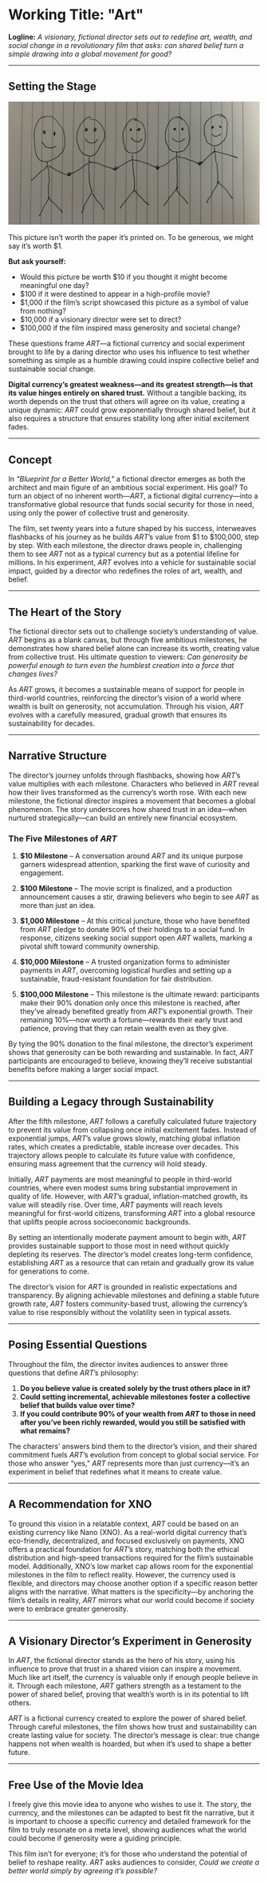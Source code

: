 # Working Title: "Art"

**Logline:** _A visionary, fictional director sets out to redefine art, wealth, and social change in a revolutionary film that asks: can shared belief turn a simple drawing into a global movement for good?_

---

## Setting the Stage

![image](./art.jpeg)

This picture isn’t worth the paper it’s printed on. To be generous, we might say it’s worth $1.

**But ask yourself:**

- Would this picture be worth $10 if you thought it might become meaningful one day?
- $100 if it were destined to appear in a high-profile movie?
- $1,000 if the film’s script showcased this picture as a symbol of value from nothing?
- $10,000 if a visionary director were set to direct?
- $100,000 if the film inspired mass generosity and societal change?

These questions frame _ART_—a fictional currency and social experiment brought to life by a daring director who uses his influence to test whether something as simple as a humble drawing could inspire collective belief and sustainable social change.

**Digital currency’s greatest weakness—and its greatest strength—is that its value hinges entirely on shared trust.** Without a tangible backing, its worth depends on the trust that others will agree on its value, creating a unique dynamic: _ART_ could grow exponentially through shared belief, but it also requires a structure that ensures stability long after initial excitement fades.

---

## Concept

In _"Blueprint for a Better World,"_ a fictional director emerges as both the architect and main figure of an ambitious social experiment. His goal? To turn an object of no inherent worth—_ART_, a fictional digital currency—into a transformative global resource that funds social security for those in need, using only the power of collective trust and generosity.

The film, set twenty years into a future shaped by his success, interweaves flashbacks of his journey as he builds _ART_’s value from $1 to $100,000, step by step. With each milestone, the director draws people in, challenging them to see _ART_ not as a typical currency but as a potential lifeline for millions. In his experiment, _ART_ evolves into a vehicle for sustainable social impact, guided by a director who redefines the roles of art, wealth, and belief.

---

## The Heart of the Story

The fictional director sets out to challenge society’s understanding of value. _ART_ begins as a blank canvas, but through five ambitious milestones, he demonstrates how shared belief alone can increase its worth, creating value from collective trust. His ultimate question to viewers: _Can generosity be powerful enough to turn even the humblest creation into a force that changes lives?_

As _ART_ grows, it becomes a sustainable means of support for people in third-world countries, reinforcing the director’s vision of a world where wealth is built on generosity, not accumulation. Through his vision, _ART_ evolves with a carefully measured, gradual growth that ensures its sustainability for decades.

---

## Narrative Structure

The director’s journey unfolds through flashbacks, showing how _ART_’s value multiplies with each milestone. Characters who believed in _ART_ reveal how their lives transformed as the currency’s worth rose. With each new milestone, the fictional director inspires a movement that becomes a global phenomenon. The story underscores how shared trust in an idea—when nurtured strategically—can build an entirely new financial ecosystem.

### The Five Milestones of _ART_

1. **$10 Milestone** – A conversation around _ART_ and its unique purpose garners widespread attention, sparking the first wave of curiosity and engagement.

2. **$100 Milestone** – The movie script is finalized, and a production announcement causes a stir, drawing believers who begin to see _ART_ as more than just an idea.

3. **$1,000 Milestone** – At this critical juncture, those who have benefited from _ART_ pledge to donate 90% of their holdings to a social fund. In response, citizens seeking social support open _ART_ wallets, marking a pivotal shift toward community ownership.

4. **$10,000 Milestone** – A trusted organization forms to administer payments in _ART_, overcoming logistical hurdles and setting up a sustainable, fraud-resistant foundation for fair distribution.

5. **$100,000 Milestone** – This milestone is the ultimate reward: participants make their 90% donation only once this milestone is reached, after they’ve already benefited greatly from _ART_’s exponential growth. Their remaining 10%—now worth a fortune—rewards their early trust and patience, proving that they can retain wealth even as they give.

By tying the 90% donation to the final milestone, the director’s experiment shows that generosity can be both rewarding and sustainable. In fact, _ART_ participants are encouraged to believe, knowing they’ll receive substantial benefits before making a larger social impact.

---

## Building a Legacy through Sustainability

After the fifth milestone, _ART_ follows a carefully calculated future trajectory to prevent its value from collapsing once initial excitement fades. Instead of exponential jumps, _ART_’s value grows slowly, matching global inflation rates, which creates a predictable, stable increase over decades. This trajectory allows people to calculate its future value with confidence, ensuring mass agreement that the currency will hold steady.

Initially, _ART_ payments are most meaningful to people in third-world countries, where even modest sums bring substantial improvement in quality of life. However, with _ART_’s gradual, inflation-matched growth, its value will steadily rise. Over time, _ART_ payments will reach levels meaningful for first-world citizens, transforming _ART_ into a global resource that uplifts people across socioeconomic backgrounds.

By setting an intentionally moderate payment amount to begin with, _ART_ provides sustainable support to those most in need without quickly depleting its reserves. The director’s model creates long-term confidence, establishing _ART_ as a resource that can retain and gradually grow its value for generations to come.

The director’s vision for _ART_ is grounded in realistic expectations and transparency. By aligning achievable milestones and defining a stable future growth rate, _ART_ fosters community-based trust, allowing the currency’s value to rise responsibly without the volatility seen in typical assets.

---

## Posing Essential Questions

Throughout the film, the director invites audiences to answer three questions that define _ART_’s philosophy:

1. **Do you believe value is created solely by the trust others place in it?**
2. **Could setting incremental, achievable milestones foster a collective belief that builds value over time?**
3. **If you could contribute 90% of your wealth from _ART_ to those in need after you’ve been richly rewarded, would you still be satisfied with what remains?**

The characters’ answers bind them to the director’s vision, and their shared commitment fuels _ART_’s evolution from concept to global social service. For those who answer “yes,” _ART_ represents more than just currency—it’s an experiment in belief that redefines what it means to create value.

---

## A Recommendation for XNO

To ground this vision in a relatable context, _ART_ could be based on an existing currency like Nano (XNO). As a real-world digital currency that’s eco-friendly, decentralized, and focused exclusively on payments, XNO offers a practical foundation for _ART_’s story, matching both the ethical distribution and high-speed transactions required for the film’s sustainable model. Additionally, XNO’s low market cap allows room for the exponential milestones in the film to reflect reality. However, the currency used is flexible, and directors may choose another option if a specific reason better aligns with the narrative. What matters is the specificity—by anchoring the film’s details in reality, _ART_ mirrors what our world could become if society were to embrace greater generosity.

---

## A Visionary Director’s Experiment in Generosity

In _ART_, the fictional director stands as the hero of his story, using his influence to prove that trust in a shared vision can inspire a movement. Much like art itself, the currency is valuable only if enough people believe in it. Through each milestone, _ART_ gathers strength as a testament to the power of shared belief, proving that wealth’s worth is in its potential to lift others.

_ART_ is a fictional currency created to explore the power of shared belief. Through careful milestones, the film shows how trust and sustainability can create lasting value for society. The director’s message is clear: true change happens not when wealth is hoarded, but when it’s used to shape a better future.

---

## Free Use of the Movie Idea

I freely give this movie idea to anyone who wishes to use it. The story, the currency, and the milestones can be adapted to best fit the narrative, but it is important to choose a specific currency and detailed framework for the film to truly resonate on a meta level, showing audiences what the world could become if generosity were a guiding principle.

This film isn’t for everyone; it’s for those who understand the potential of belief to reshape reality. _ART_ asks audiences to consider, _Could we create a better world simply by agreeing it’s possible?_
